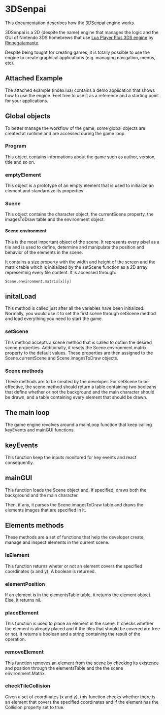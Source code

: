 # 3DSenpai

This documentation describes how the 3DSenpai engine works.

3DSenpai is a 2D (despite the name) engine that manages the logic and the GUI of Nintendo 3DS
homebrews that use [Lua Player Plus 3DS engine](https://github.com/Rinnegatamante/lpp-3ds) by [Rinnegatamante](https://rinnegatamante.it/).

Despite being tought for creating games, it is totally possible to use the engine to create
graphical applications (e.g. managing navigation, menus, etc).

## Attached Example

The attached example (index.lua) contains a demo application that shows how to use the engine.
Feel free to use it as a reference and a starting point for your applications.

## Global objects

To better manage the workflow of the game, some global objects are created at runtime and
are accessed during the game loop.

### Program

This object contains informations about the game such as author, version, title and so on.

### emptyElement

This object is a prototype of an empty element that is used to initialize an element and standardize its properties.

### Scene

This object contains the character object, the currentScene property, the imagesToDraw table
and the environment object.

#### Scene.environment

This is the most important object of the scene. It represents every pixel as a tile and is used to define, determine and manipulate the position and behavior of the elements in the scene.

It contains a size property with the width and height of the screen and the matrix table which is initialized by the setScene function as a 2D array representing every tile content. It is
accessed through:

    Scene.environment.matrix[x][y]

## initalLoad

This method is called just after all the variables have been initialized.
Normally, you would use it to set the first scene through setScene method and load
everything you need to start the game.

### setScene

This method accepts a scene method that is called to obtain the desired scene properties.
Additionally, it resets the Scene.environment.matrix property to the default values.
These properties are then assigned to the Scene.currentScene and Scene.imagesToDraw objects.

### Scene methods

These methods are to be created by the developer.
For setScene to be effective, the scene method should return a table containing two booleans
that define whether or not the background and the main character should be drawn, and a table containing every element that should be drawn.

## The main loop

The game engine revolves around a mainLoop function that keep calling
keyEvents and mainGUI functions.

## keyEvents

This function keep the inputs monitored for key events and react consequently.

## mainGUI

This function loads the Scene object and, if specified, draws both the background and
the main character.

Then, if any, it parses the Scene.imagesToDraw table and draws the elements images that
are specified in it.

## Elements methods

These methods are a set of functions that help the developer create, manage and inspect elements in the current scene.

### isElement

This function returns wheter or not an element covers the specified coordinates (x and y).
A boolean is returned.

### elementPosition

If an element is in the elementsTable table, it returns the element object. Else, it returns nil.

### placeElement

This function is used to place an element in the scene.
It checks whether the element is already placed and if the tiles that should be covered are free
or not.
It returns a boolean and a string containing the result of the operation.

### removeElement

This function removes an element from the scene by checking its existence and position through the elementsTable and the the scene environment.Matrix.

### checkTileCollision

Given a set of coordinates (x and y), this function checks whether there is an element that covers the specified coordinates and if the element has the Collision property set to true.
